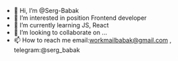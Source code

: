 - 👋 Hi, I’m @Serg-Babak
- 👀 I’m interested in position Frontend developer
- 🌱 I’m currently learning JS, React
- 💞️ I’m looking to collaborate on ...
- 📫 How to reach me email:workmailbabak@gmail.com , telegram:@serg_babak

<!---
Serg-Babak/Serg-Babak is a ✨ special ✨ repository because its `README.md` (this file) appears on your GitHub profile.
You can click the Preview link to take a look at your changes.
--->
